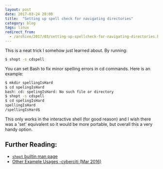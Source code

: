 ```yaml
---
layout: post
date: 2017-03-24 20:00
title:  "Setting up spell check for navigating directories"
category: blog
tags: linux
redirect_from:
  - /archive/2017/03/setting-up-spellcheck-for-navigating-directories.html
---
```

This is a neat trick I somehow just learned about. By running:

```bash
$ shopt -s cdspell
```
You can set Bash to fix minor spelling errors in cd commands. Here is an example:

```bash
$ mkdir spellingIsHard
$ cd spelingIsHard
bash: cd: spelingIsHard: No such file or directory
$ shopt -s cdspell
$ cd spelingIsHard
spellingIsHard
/spellingIsHard$
```

This only works in the interactive shell (for good reason) and I wish there was a 'set' equivalent so it would be more portable, but overall this a very handy option.

Further Reading:
----------------
 - [`shopt` builtin man page](http://www.gnu.org/software/bash/manual/html_node/The-Shopt-Builtin.html) 
 - [Other Example Usages -cyberciti (Mar 2016)](https://bash.cyberciti.biz/guide/Shopt)